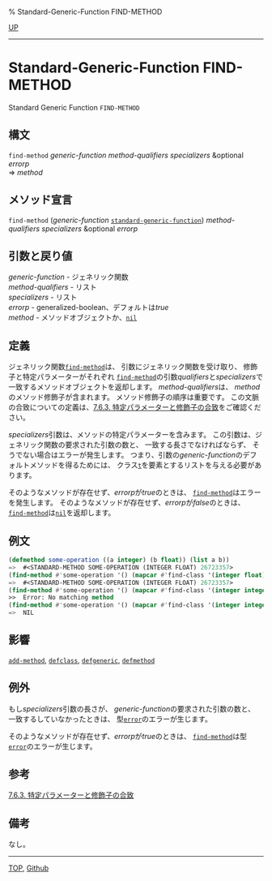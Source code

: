 % Standard-Generic-Function FIND-METHOD

[UP](7.7.html)  

---

# Standard-Generic-Function **FIND-METHOD**


Standard Generic Function `FIND-METHOD`


## 構文

`find-method` *generic-function* *method-qualifiers* *specializers*
 &optional *errorp*  
=> *method*


## メソッド宣言

`find-method` (*generic-function* [`standard-generic-function`](4.4.standard-generic-function.html))
 *method-qualifiers* *specializers* &optional *errorp*


## 引数と戻り値

*generic-function* - ジェネリック関数  
*method-qualifiers* - リスト  
*specializers* - リスト  
*errorp* - generalized-boolean、デフォルトは*true*  
*method* - メソッドオブジェクトか、[`nil`](5.3.nil-variable.html)


## 定義

ジェネリック関数[`find-method`](7.7.find-method.html)は、
引数にジェネリック関数を受け取り、
修飾子と特定パラメーターがそれぞれ
[`find-method`](7.7.find-method.html)の引数*qualifiers*と*specializers*で
一致するメソッドオブジェクトを返却します。
*method-qualifiers*は、
*method*のメソッド修飾子が含まれます。
メソッド修飾子の順序は重要です。
この文脈の合致についての定義は、[7.6.3. 特定パラメーターと修飾子の合致](7.6.3.html)をご確認ください。

*specializers*引数は、メソッドの特定パラメーターを含みます。
この引数は、ジェネリック関数の要求された引数の数と、
一致する長さでなければならず、
そうでない場合はエラーが発生します。
つまり、引数の*generic-function*のデフォルトメソッドを得るためには、
クラス[`t`](5.3.t-variable.html)を要素とするリストを与える必要があります。

そのようなメソッドが存在せず、*errorp*が*true*のときは、
[`find-method`](7.7.find-method.html)はエラーを発生します。
そのようなメソッドが存在せず、*errorp*が*false*のときは、
[`find-method`](7.7.find-method.html)は[`nil`](5.3.nil-variable.html)を返却します。


## 例文

```lisp
(defmethod some-operation ((a integer) (b float)) (list a b))
=>  #<STANDARD-METHOD SOME-OPERATION (INTEGER FLOAT) 26723357>
(find-method #'some-operation '() (mapcar #'find-class '(integer float)))
=>  #<STANDARD-METHOD SOME-OPERATION (INTEGER FLOAT) 26723357>
(find-method #'some-operation '() (mapcar #'find-class '(integer integer)))
>>  Error: No matching method
(find-method #'some-operation '() (mapcar #'find-class '(integer integer)) nil)
=>  NIL
```


## 影響

[`add-method`](7.7.add-method.html),
[`defclass`](7.7.defclass.html),
[`defgeneric`](7.7.defgeneric.html),
[`defmethod`](7.7.defmethod.html)


## 例外

もし*specializers*引数の長さが、
*generic-function*の要求された引数の数と、
一致するしていなかったときは、
型[`error`](9.2.error-condition.html)のエラーが生じます。

そのようなメソッドが存在せず、*errorp*が*true*のときは、
[`find-method`](7.7.find-method.html)は型[`error`](9.2.error-condition.html)のエラーが生じます。


## 参考

[7.6.3. 特定パラメーターと修飾子の合致](7.6.3.html)


## 備考

なし。


---
[TOP](index.html),  [Github](https://github.com/nptcl/npt-japanese)

